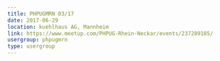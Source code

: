 ```yaml
---
title: PHPUGMRN 03/17
date: 2017-06-29
location: kuehlhaus AG, Mannheim
link: https://www.meetup.com/PHPUG-Rhein-Neckar/events/237289185/
usergroup: phpugmrn
type: usergroup
---
```

